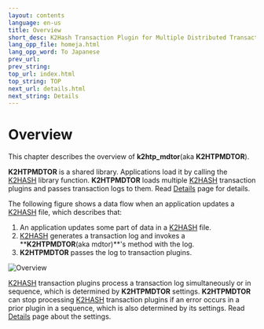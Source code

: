 ```yaml
---
layout: contents
language: en-us
title: Overview
short_desc: K2Hash Transaction Plugin for Multiple Distributed Transaction Of Repeater
lang_opp_file: homeja.html
lang_opp_word: To Japanese
prev_url: 
prev_string: 
top_url: index.html
top_string: TOP
next_url: details.html
next_string: Details
---
```


# Overview

This chapter describes the overview of **k2htp_mdtor**(aka **K2HTPMDTOR**).

**K2HTPMDTOR** is a shared library. Applications load it by calling the [K2HASH](https://k2hash.antpick.ax) library function. **K2HTPMDTOR** loads multiple [K2HASH](https://k2hash.antpick.ax) transaction plugins and passes transaction logs to them. Read [Details](details.html) page for details.

The following figure shows a data flow when an application updates a [K2HASH](https://k2hash.antpick.ax) file, which describes that:
1. An application updates some part of data in a [K2HASH](https://k2hash.antpick.ax) file.
2. [K2HASH](https://k2hash.antpick.ax) generates a transaction log and invokes a ****K2HTPMDTOR**(aka mdtor)**'s method with the log.
3. **K2HTPMDTOR** passes the log to transaction plugins.

![Overview](images/**K2HTPMDTOR**_overview.png)

[K2HASH](https://k2hash.antpick.ax) transaction plugins process a transaction log simultaneously or in sequence,  which is determined by **K2HTPMDTOR** settings.
**K2HTPMDTOR** can stop processing [K2HASH](https://k2hash.antpick.ax) transaction plugins if an error occurs in a prior plugin in a sequence, which is also determined by its settings. Read [Details](details.html) page about the settings.
